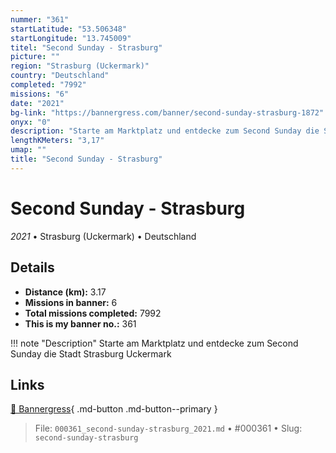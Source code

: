 ```yaml
---
nummer: "361"
startLatitude: "53.506348"
startLongitude: "13.745009"
titel: "Second Sunday - Strasburg"
picture: ""
region: "Strasburg (Uckermark)"
country: "Deutschland"
completed: "7992"
missions: "6"
date: "2021"
bg-link: "https://bannergress.com/banner/second-sunday-strasburg-1872"
onyx: "0"
description: "Starte am Marktplatz und entdecke zum Second Sunday die Stadt Strasburg Uckermark"
lengthKMeters: "3,17"
umap: ""
title: "Second Sunday - Strasburg"
---
```

# Second Sunday - Strasburg

*2021* • Strasburg (Uckermark) • Deutschland



## Details
- **Distance (km):** 3.17
- **Missions in banner:** 6
- **Total missions completed:** 7992
- **This is my banner no.:** 361


!!! note "Description"
    Starte am Marktplatz und entdecke zum Second Sunday die Stadt Strasburg Uckermark



## Links
[🔗 Bannergress](https://bannergress.com/banner/second-sunday-strasburg-1872){ .md-button .md-button--primary }



> File: `000361_second-sunday-strasburg_2021.md` • #000361 • Slug: `second-sunday-strasburg`
